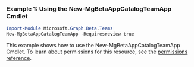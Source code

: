 ### Example 1: Using the New-MgBetaAppCatalogTeamApp Cmdlet
```powershell
Import-Module Microsoft.Graph.Beta.Teams
New-MgBetaAppCatalogTeamApp -Requiresreview true 
```
This example shows how to use the New-MgBetaAppCatalogTeamApp Cmdlet.
To learn about permissions for this resource, see the [permissions reference](/graph/permissions-reference).
